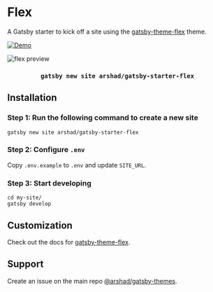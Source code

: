 <div>
<h1>Flex</h1>
<p>
A Gatsby starter to kick off a site using the <a href="https://github.com/arshad/gatsby-themes/tree/master/themes/gatsby-theme-flex">gatsby-theme-flex</a> theme.
</p>
</div>

<p>
  <a href="https://flex.arshad.io"><img src="https://img.shields.io/badge/demo-netlify-success" alt="Demo"></a>
</p>

<p>
  <img src="https://arshad.io/uploads/gatsby-theme-flex.gif" alt="flex preview" />
</p>

<h3 align="center"><code>gatsby new site arshad/gatsby-starter-flex</code></h3>

## Installation

### Step 1: Run the following command to create a new site

```shell
gatsby new site arshad/gatsby-starter-flex
```

### Step 2: Configure `.env`

Copy `.env.example` to `.env` and update `SITE_URL`.

### Step 3: Start developing

```shell
cd my-site/
gatsby develop
```

## Customization

Check out the docs for [gatsby-theme-flex](https://flex.arshad.io/docs).

## Support

Create an issue on the main repo [@arshad/gatsby-themes](https://github.com/arshad/gatsby-themes/issues).

